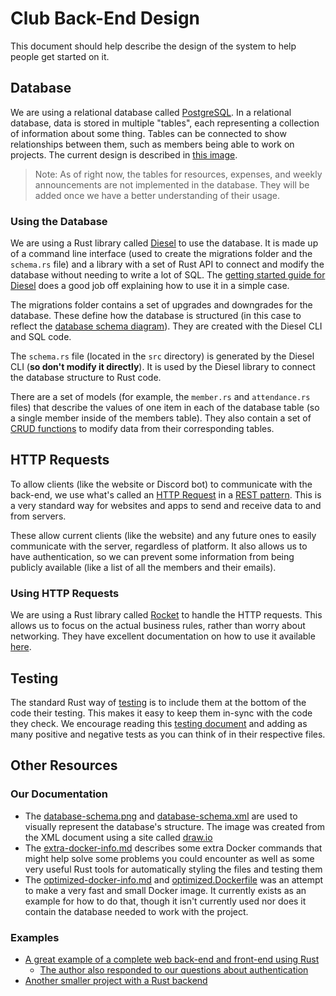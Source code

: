 # Club Back-End Design

This document should help describe the design of the system to help people get started on it.

## Database

We are using a relational database called [PostgreSQL](https://www.postgresql.org/). In a relational database, data is stored in multiple "tables", each representing a collection of information about some thing. Tables can be connected to show relationships between them, such as members being able to work on projects. The current design is described in [this image](database-schema.png).

> Note: As of right now, the tables for resources, expenses, and weekly announcements are not implemented in the database. They will be added once we have a better understanding of their usage.

### Using the Database

We are using a Rust library called [Diesel](http://diesel.rs/) to use the database. It is made up of a command line interface (used to create the migrations folder and the `schema.rs` file) and a library with a set of Rust API to connect and modify the database without needing to write a lot of SQL. The [getting started guide for Diesel](http://diesel.rs/guides/getting-started/) does a good job off explaining how to use it in a simple case.

The migrations folder contains a set of upgrades and downgrades for the database. These define how the database is structured (in this case to reflect the [database schema diagram](database-schema.png)). They are created with the Diesel CLI and SQL code.

The `schema.rs` file (located in the `src` directory) is generated by the Diesel CLI (**so don't modify it directly**). It is used by the Diesel library to connect the database structure to Rust code.

There are a set of models (for example, the `member.rs` and `attendance.rs` files) that describe the values of one item in each of the database table (so a single member inside of the members table). They also contain a set of [CRUD functions](https://en.wikipedia.org/wiki/Create,_read,_update_and_delete) to modify data from their corresponding tables.

## HTTP Requests

To allow clients (like the website or Discord bot) to communicate with the back-end, we use what's called an [HTTP Request](https://developer.mozilla.org/en-US/docs/Web/HTTP/Methods) in a [REST pattern](https://developer.mozilla.org/en-US/docs/Glossary/REST). This is a very standard way for websites and apps to send and receive data to and from servers.

These allow current clients (like the website) and any future ones to easily communicate with the server, regardless of platform. It also allows us to have authentication, so we can prevent some information from being publicly available (like a list of all the members and their emails). 

### Using HTTP Requests

We are using a Rust library called [Rocket](https://rocket.rs/) to handle the HTTP requests. This allows us to focus on the actual business rules, rather than worry about networking. They have excellent documentation on how to use it available [here](https://rocket.rs/v0.4/guide/).

## Testing

The standard Rust way of [testing](https://doc.rust-lang.org/book/ch11-00-testing.html) is to include them at the bottom of the code their testing. This makes it easy to keep them in-sync with the code they check. We encourage reading this [testing document](https://doc.rust-lang.org/book/ch11-01-writing-tests.html) and adding as many positive and negative tests as you can think of in their respective files.

## Other Resources

### Our Documentation

- The [database-schema.png](database-schema.png) and [database-schema.xml](database-schema.xml) are used to visually represent the database's structure. The image was created from the XML document using a site called [draw.io](https://www.draw.io/)
- The [extra-docker-info.md](extra-docker-info.md) describes some extra Docker commands that might help solve some problems you could encounter as well as some very useful Rust tools for automatically styling the files and testing them
- The [optimized-docker-info.md](optimized-docker-info.md) and [optimized.Dockerfile](optimized.Dockerfile) was an attempt to make a very fast and small Docker image. It currently exists as an example for how to do that, though it isn't currently used nor does it contain the database needed to work with the project.

### Examples

- [A great example of a complete web back-end and front-end using Rust](https://github.com/hgzimmerman/WeekendAtJoes4/)
	- [The author also responded to our questions about authentication](https://pastebin.com/LDpwARJq)
- [Another smaller project with a Rust backend](https://github.com/ghotiphud/rust-web-starter)